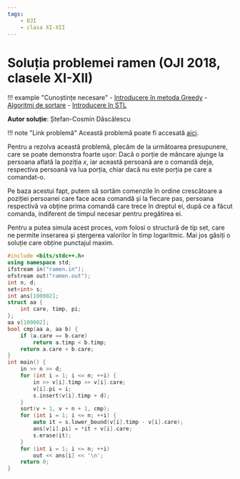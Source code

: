 ```yaml
---
tags:
    - OJI
    - clasa XI-XII
---
```


# Soluția problemei ramen (OJI 2018, clasele XI-XII)

!!! example "Cunoștințe necesare"
    - [Introducere în metoda Greedy](https://edu.roalgo.ro/usor/greedy/)
    - [Algoritmi de sortare](https://edu.roalgo.ro/usor/sorting/)
    - [Introducere în STL](https://edu.roalgo.ro/cppintro/stl/)

**Autor soluție**: Ștefan-Cosmin Dăscălescu

!!! note "Link problemă"
    Această problemă poate fi accesată [aici](https://kilonova.ro/problems/24/). 

Pentru a rezolva această problemă, plecăm de la următoarea presupunere, care se poate demonstra foarte ușor: Dacă o porție de mâncare ajunge la persoana aflată la poziția $x$, iar această persoană are o comandă deja, respectiva persoană va lua porția, chiar dacă nu este porția pe care a comandat-o.

Pe baza acestui fapt, putem să sortăm comenzile în ordine crescătoare a poziției persoanei care face acea comandă și la fiecare pas, persoana respectivă va obține prima comandă care trece în dreptul ei, după ce a făcut comanda, indiferent de timpul necesar pentru pregătirea ei. 

Pentru a putea simula acest proces, vom folosi o structură de tip set, care ne permite inserarea și ștergerea valorilor în timp logaritmic. Mai jos găsiți o soluție care obține punctajul maxim.

```cpp
#include <bits/stdc++.h>
using namespace std;
ifstream in("ramen.in");
ofstream out("ramen.out");
int n, d;
set<int> s;
int ans[100002];
struct aa {
    int care, timp, pi;
};
aa v[100002];
bool cmp(aa a, aa b) {
    if (a.care == b.care)
        return a.timp < b.timp;
    return a.care < b.care;
}
int main() {
    in >> n >> d;
    for (int i = 1; i <= n; ++i) {
        in >> v[i].timp >> v[i].care;
        v[i].pi = i;
        s.insert(v[i].timp + d);
    }
    sort(v + 1, v + n + 1, cmp);
    for (int i = 1; i <= n; ++i) {
        auto it = s.lower_bound(v[i].timp - v[i].care);
        ans[v[i].pi] = *it + v[i].care;
        s.erase(it);
    }
    for (int i = 1; i <= n; ++i)
        out << ans[i] << '\n';
    return 0;
}
```